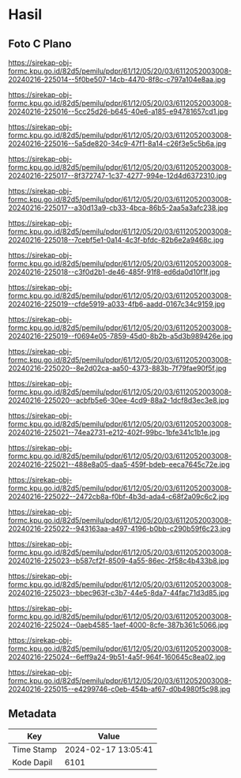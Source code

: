 # Hasil

## Foto C Plano

https://sirekap-obj-formc.kpu.go.id/82d5/pemilu/pdpr/61/12/05/20/03/6112052003008-20240216-225014--5f0be507-14cb-4470-8f8c-c797a104e8aa.jpg

https://sirekap-obj-formc.kpu.go.id/82d5/pemilu/pdpr/61/12/05/20/03/6112052003008-20240216-225016--5cc25d26-b645-40e6-a185-e94781657cd1.jpg

https://sirekap-obj-formc.kpu.go.id/82d5/pemilu/pdpr/61/12/05/20/03/6112052003008-20240216-225016--5a5de820-34c9-47f1-8a14-c26f3e5c5b6a.jpg

https://sirekap-obj-formc.kpu.go.id/82d5/pemilu/pdpr/61/12/05/20/03/6112052003008-20240216-225017--8f372747-1c37-4277-994e-12d4d6372310.jpg

https://sirekap-obj-formc.kpu.go.id/82d5/pemilu/pdpr/61/12/05/20/03/6112052003008-20240216-225017--a30d13a9-cb33-4bca-86b5-2aa5a3afc238.jpg

https://sirekap-obj-formc.kpu.go.id/82d5/pemilu/pdpr/61/12/05/20/03/6112052003008-20240216-225018--7cebf5e1-0a14-4c3f-bfdc-82b6e2a9468c.jpg

https://sirekap-obj-formc.kpu.go.id/82d5/pemilu/pdpr/61/12/05/20/03/6112052003008-20240216-225018--c3f0d2b1-de46-485f-91f8-ed6da0d10f1f.jpg

https://sirekap-obj-formc.kpu.go.id/82d5/pemilu/pdpr/61/12/05/20/03/6112052003008-20240216-225019--cfde5919-a033-4fb6-aadd-0167c34c9159.jpg

https://sirekap-obj-formc.kpu.go.id/82d5/pemilu/pdpr/61/12/05/20/03/6112052003008-20240216-225019--f0694e05-7859-45d0-8b2b-a5d3b989426e.jpg

https://sirekap-obj-formc.kpu.go.id/82d5/pemilu/pdpr/61/12/05/20/03/6112052003008-20240216-225020--8e2d02ca-aa50-4373-883b-7f79fae90f5f.jpg

https://sirekap-obj-formc.kpu.go.id/82d5/pemilu/pdpr/61/12/05/20/03/6112052003008-20240216-225020--acbfb5e6-30ee-4cd9-88a2-1dcf8d3ec3e8.jpg

https://sirekap-obj-formc.kpu.go.id/82d5/pemilu/pdpr/61/12/05/20/03/6112052003008-20240216-225021--74ea2731-e212-402f-99bc-1bfe341c1b1e.jpg

https://sirekap-obj-formc.kpu.go.id/82d5/pemilu/pdpr/61/12/05/20/03/6112052003008-20240216-225021--488e8a05-daa5-459f-bdeb-eeca7645c72e.jpg

https://sirekap-obj-formc.kpu.go.id/82d5/pemilu/pdpr/61/12/05/20/03/6112052003008-20240216-225022--2472cb8a-f0bf-4b3d-ada4-c68f2a09c6c2.jpg

https://sirekap-obj-formc.kpu.go.id/82d5/pemilu/pdpr/61/12/05/20/03/6112052003008-20240216-225022--943163aa-a497-4196-b0bb-c290b59f6c23.jpg

https://sirekap-obj-formc.kpu.go.id/82d5/pemilu/pdpr/61/12/05/20/03/6112052003008-20240216-225023--b587cf2f-8509-4a55-86ec-2f58c4b433b8.jpg

https://sirekap-obj-formc.kpu.go.id/82d5/pemilu/pdpr/61/12/05/20/03/6112052003008-20240216-225023--bbec963f-c3b7-44e5-8da7-44fac71d3d85.jpg

https://sirekap-obj-formc.kpu.go.id/82d5/pemilu/pdpr/61/12/05/20/03/6112052003008-20240216-225024--0aeb4585-1aef-4000-8cfe-387b361c5066.jpg

https://sirekap-obj-formc.kpu.go.id/82d5/pemilu/pdpr/61/12/05/20/03/6112052003008-20240216-225024--6eff9a24-9b51-4a5f-964f-160645c8ea02.jpg

https://sirekap-obj-formc.kpu.go.id/82d5/pemilu/pdpr/61/12/05/20/03/6112052003008-20240216-225015--e4299746-c0eb-454b-af67-d0b4980f5c98.jpg


## Metadata

| Key        | Value               |
| ---------- | ------------------- |
| Time Stamp | 2024-02-17 13:05:41 |
| Kode Dapil | 6101                |



